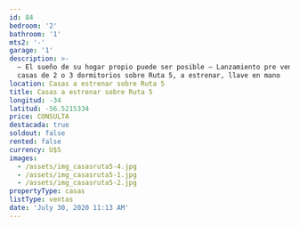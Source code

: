 ```yaml
---
id: 84
bedroom: '2'
bathroom: '1'
mts2: '-'
garage: '1'
description: >-
  – El sueño de su hogar propio puede ser posible – Lanzamiento pre venta de 3
  casas de 2 o 3 dormitorios sobre Ruta 5, a estrenar, llave en mano
location: Casas a estrenar sobre Ruta 5
title: Casas a estrenar sobre Ruta 5
longitud: -34
latitud: -56.5215334
price: CONSULTA
destacada: true
soldout: false
rented: false
currency: U$S
images:
  - /assets/img_casasruta5-4.jpg
  - /assets/img_casasruta5-1.jpg
  - /assets/img_casasruta5-2.jpg
propertyType: casas
listType: ventas
date: 'July 30, 2020 11:13 AM'
---
```



